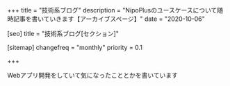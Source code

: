 +++
title = "技術系ブログ"
description = "NipoPlusのユースケースについて随時記事を書いていきます【アーカイブスページ】"
date = "2020-10-06"

[seo]
title = "技術系ブログ[セクション]"

[sitemap]
  changefreq = "monthly"
  priority = 0.1

+++

Webアプリ開発をしていて気になったこととかを書いています
